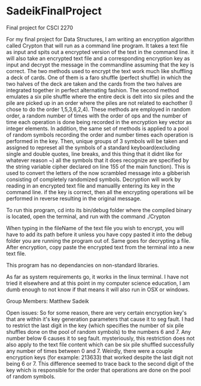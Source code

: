 # SadeikFinalProject
Final project for CSCI 2270

For my final project for Data Structures, I am writing an encryption algorithm called Crypton that will run as a command line program. It takes a text file as input and spits out a encrypted version of the text in the command line. it will also take an encrypted text file and a corresponding encryption key as input and decrypt the message in the commandline assuming that the key is correct. The two methods used to encrypt the text work much like shuffling a deck of cards. One of them is a faro shuffle (perfect shuffle) in which the two halves of the deck are taken and the cards from the two halves are integrated together in perfect alternating fashion. The second method emulates a six pile shuffle where the entire deck is delt into six piles and the pile are picked up in an order where the piles are not related to eachother (I chose to do the order 1,5,3,6,2,4). These methods are employed in random order, a random number of times with the order of ops and the number of time each operation is done being recorded in the encryption key vector as integer elements. In addition, the same set of methods is applied to a pool of random symbols recording the order and number times each operation is performed in the key. Then, unique groups of 3 symbols will be taken and assigned to represet all the symbols of a standard keyboard(excluding single and double quotes, line breaks, and this thing that it didnt like for whatever reason ~) all the symbols that it does recognize are specified by the string variable cipher declared on line 155 of the main function). This is used to convert the letters of the now scrambled message into a gibberish consisting of completely randomized symbols. Decryption will work by reading in an encrypted text file and manuallly entering its key in the command line. if the key is correct, then all the encrypting operations wil be performed in reverse resulting in the original message.

To run this program, cd into its bin/debug folder where the compiled binary is located, open the terminal, and run with the command ./Crypton
 
When typing in the fileName of the text file you wish to encrypt, you will have to add its path before it unless you have copy pasted it into the debug folder you are running the program out of. Same goes for decrypting a file. After encryption, copy paste the encrypted text from the terminal into a new text file. 

This program has no dependancies on non-standard libraries.

As far as system requirements go, it works in the linux terminal. I have not tried it elsewhere and at this point in my computer science education, I am dumb enough to not know if that means it will also run in OSX or windows.

Group Members: Matthew Sadeik

Open issues: So for some reason, there are very certain encryption key's that are within it's key generation parameters that cause it to seg fault. I had to restrict the last digit in the key (which specifies the number of six pile shuffles done on the pool of random symbols) to the numbers 6 and 7. Any number below 6 causes it to seg fault. mysteriously, this restriction does not also apply to the text file content which can be six pile shuffled successfully any number of times between 0 and 7. Weirdly, there were a couple encryption keys (for example: 213633) that worked despite the last digit not being 6 or 7. This difference seemed to trace back to the second digit of the key which is responsible for the order that operations are done on the pool of random symbols.